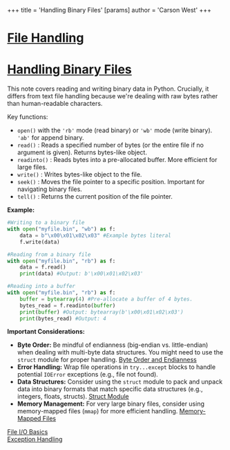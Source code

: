 +++
 title = 'Handling Binary Files'
[params]
	author = 'Carson West'
+++
# [File Handling](./../file-handling/)
# [Handling Binary Files](./../handling-binary-files/) 
This note covers reading and writing binary data in Python.  Crucially, it differs from text file handling because we're dealing with raw bytes rather than human-readable characters.

Key functions:

* `open()` with the `'rb'` mode (read binary) or `'wb'` mode (write binary).  `'ab'` for append binary.
* `read()` : Reads a specified number of bytes (or the entire file if no argument is given). Returns bytes-like object.
* `readinto()` : Reads bytes into a pre-allocated buffer.  More efficient for large files.
* `write()` : Writes bytes-like object to the file.
* `seek()` : Moves the file pointer to a specific position.  Important for navigating binary files.
* `tell()` : Returns the current position of the file pointer.


**Example:**

```python
#Writing to a binary file
with open("myfile.bin", "wb") as f:
    data = b"\x00\x01\x02\x03" #Example bytes literal
    f.write(data)

#Reading from a binary file
with open("myfile.bin", "rb") as f:
    data = f.read()
    print(data) #Output: b'\x00\x01\x02\x03'

#Reading into a buffer
with open("myfile.bin", "rb") as f:
    buffer = bytearray(4) #Pre-allocate a buffer of 4 bytes.
    bytes_read = f.readinto(buffer)
    print(buffer) #Output: bytearray(b'\x00\x01\x02\x03')
    print(bytes_read) #Output: 4
```

**Important Considerations:**

* **Byte Order:**  Be mindful of endianness (big-endian vs. little-endian) when dealing with multi-byte data structures.  You might need to use the `struct` module for proper handling. [Byte Order and Endianness](./../byte-order-and-endianness/)
* **Error Handling:** Wrap file operations in `try...except` blocks to handle potential `IOError` exceptions (e.g., file not found).
* **Data Structures:**  Consider using the `struct` module to pack and unpack data into binary formats that match specific data structures (e.g., integers, floats, structs). [Struct Module](./../struct-module/)
* **Memory Management:** For very large binary files, consider using memory-mapped files (`mmap`) for more efficient handling. [Memory-Mapped Files](./../memory-mapped-files/)


[File I/O Basics](./../file-i/o-basics/)  
[Exception Handling](./../exception-handling/)
